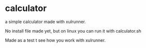 calculator
==========

a simple calculator made with xulrunner.

No install file made yet, but on linux you can run it with calculator.sh


Made as a test t see how you work with xulrunner.
